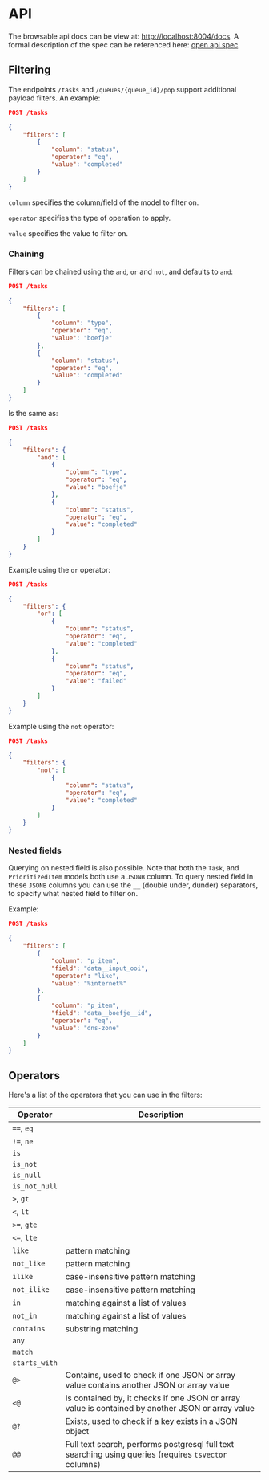 # API

The browsable api docs can be view at: [http://localhost:8004/docs](http://localhost:8004/docs).
A formal description of the spec can be referenced here: [open api spec](openapi.json)

## Filtering

The endpoints `/tasks` and `/queues/{queue_id}/pop` support additional payload
filters. An example:

```json
POST /tasks

{
    "filters": [
        {
            "column": "status",
            "operator": "eq",
            "value": "completed"
        }
    ]
}
```

`column` specifies the column/field of the model to filter on.

`operator` specifies the type of operation to apply.

`value` specifies the value to filter on.

### Chaining

Filters can be chained using the `and`, `or` and `not`, and defaults to `and`:

```json
POST /tasks

{
    "filters": [
        {
            "column": "type",
            "operator": "eq",
            "value": "boefje"
        },
        {
            "column": "status",
            "operator": "eq",
            "value": "completed"
        }
    ]
}
```

Is the same as:

```json
POST /tasks

{
    "filters": {
        "and": [
            {
                "column": "type",
                "operator": "eq",
                "value": "boefje"
            },
            {
                "column": "status",
                "operator": "eq",
                "value": "completed"
            }
        ]
    }
}
```

Example using the `or` operator:

```json
POST /tasks

{
    "filters": {
        "or": [
            {
                "column": "status",
                "operator": "eq",
                "value": "completed"
            },
            {
                "column": "status",
                "operator": "eq",
                "value": "failed"
            }
        ]
    }
}
```

Example using the `not` operator:

```json
POST /tasks

{
    "filters": {
        "not": [
            {
                "column": "status",
                "operator": "eq",
                "value": "completed"
            }
        ]
    }
}
```

### Nested fields

Querying on nested field is also possible. Note that both the `Task`, and
`PrioritizedItem` models both use a `JSONB` column. To query nested field in
these `JSONB` columns you can use the `__` (double under, dunder) separators,
to specify what nested field to filter on.

Example:

```json
POST /tasks

{
    "filters": [
        {
            "column": "p_item",
            "field": "data__input_ooi",
            "operator": "like",
            "value": "%internet%"
        },
        {
            "column": "p_item",
            "field": "data__boefje__id",
            "operator": "eq",
            "value": "dns-zone"
        }
    ]
}
```

## Operators

Here's a list of the operators that you can use in the filters:

| Operator      | Description                                                                                           |
| ------------- | ----------------------------------------------------------------------------------------------------- |
| `==`, `eq`    |                                                                                                       |
| `!=`, `ne`    |                                                                                                       |
| `is`          |                                                                                                       |
| `is_not`      |                                                                                                       |
| `is_null`     |                                                                                                       |
| `is_not_null` |                                                                                                       |
| `>`, `gt`     |                                                                                                       |
| `<`, `lt`     |                                                                                                       |
| `>=`, `gte`   |                                                                                                       |
| `<=`, `lte`   |                                                                                                       |
| `like`        | pattern matching                                                                                      |
| `not_like`    | pattern matching                                                                                      |
| `ilike`       | case-insensitive pattern matching                                                                     |
| `not_ilike`   | case-insensitive pattern matching                                                                     |
| `in`          | matching against a list of values                                                                     |
| `not_in`      | matching against a list of values                                                                     |
| `contains`    | substring matching                                                                                    |
| `any`         |                                                                                                       |
| `match`       |                                                                                                       |
| `starts_with` |                                                                                                       |
| `@>`          | Contains, used to check if one JSON or array value contains another JSON or array value               |
| `<@`          | Is contained by, it checks if one JSON or array value is contained by another JSON or array value     |
| `@?`          | Exists, used to check if a key exists in a JSON object                                                |
| `@@`          | Full text search, performs postgresql full text searching using queries (requires `tsvector` columns) |
